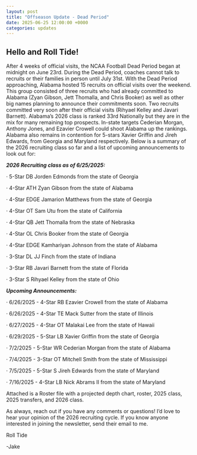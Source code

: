 ```yaml
---
layout: post
title: "Offseason Update - Dead Period"
date: 2025-06-25 12:00:00 +0000
categories: updates
---
```


## Hello and Roll Tide! 

After 4 weeks of official visits, the NCAA Football Dead Period began at midnight on June 23rd. During the Dead Period, coaches cannot talk to recruits or their families in person until July 31st. With the Dead Period approaching, Alabama hosted 15 recruits on official visits over the weekend. This group consisted of three recruits who had already committed to Alabama (Zyan Gibson, Jett Thomalla, and Chris Booker) as well as other big names planning to announce their commitments soon. Two recruits committed very soon after their official visits (Rihyael Kelley and Javari Barnett). Alabama’s 2026 class is ranked 33rd Nationally but they are in the mix for many remaining top prospects. In-state targets Cederian Morgan, Anthony Jones, and Ezavier Crowell could shoot Alabama up the rankings. Alabama also remains in contention for 5-stars Xavier Griffin and Jireh Edwards, from Georgia and Maryland respectively. Below is a summary of the 2026 recruiting class so far and a list of upcoming announcements to look out for:

 

***2026 Recruiting class as of 6/25/2025:***

·        5-Star DB Jorden Edmonds from the state of Georgia

·        4-Star ATH Zyan Gibson from the state of Alabama

·        4-Star EDGE Jamarion Matthews from the state of Georgia

·        4-Star OT Sam Utu from the state of California

·        4-Star QB Jett Thomalla from the state of Nebraska

·        4-Star OL Chris Booker from the state of Georgia

·        4-Star EDGE Kamhariyan Johnson from the state of Alabama

·        3-Star DL JJ Finch from the state of Indiana

·        3-Star RB Javari Barnett from the state of Florida

·        3-Star S Rihyael Kelley from the state of Ohio

 

***Upcoming Announcements:***

·        6/26/2025 - 4-Star RB Ezavier Crowell from the state of Alabama

·        6/26/2025 - 4-Star TE Mack Sutter from the state of Illinois

·        6/27/2025 - 4-Star OT Malakai Lee from the state of Hawaii

·        6/29/2025 - 5-Star LB Xavier Griffin from the state of Georgia

·        7/2/2025 - 5-Star WR Cederian Morgan from the state of Alabama

·        7/4/2025 - 3-Star OT Mitchell Smith from the state of Mississippi

·        7/5/2025 - 5-Star S Jireh Edwards from the state of Maryland

·        7/16/2025 - 4-Star LB Nick Abrams II from the state of Maryland

 

Attached is a Roster file with a projected depth chart, roster, 2025 class, 2025 transfers, and 2026 class.

As always, reach out if you have any comments or questions! I’d love to hear your opinion of the 2026 recruiting cycle. If you know anyone interested in joining the newsletter, send their email to me.

 

Roll Tide

-Jake

